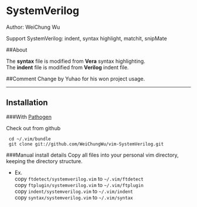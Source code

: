 SystemVerilog
============
Author: WeiChung Wu

Support SystemVerilog: indent, syntax highlight, matchit, snipMate

##About

The **syntax** file is modified from **Vera** syntax highlighting.  
The **indent** file is modified from **Verilog** indent file.  

##Comment
Change by Yuhao for his won project usage. 

* * *
Installation
----------------

###With [Pathogen](https://github.com/tpope/vim-pathogen)

Check out from github

     cd ~/.vim/bundle
     git clone git://github.com/WeiChungWu/vim-SystemVerilog.git

###Manual install details
Copy all files into your personal vim directory, keeping the directory structure.

* Ex.   
copy `ftdetect/systemverilog.vim` to `~/.vim/ftdetect`  
copy `ftplugin/systemverilog.vim` to `~/.vim/ftplugin`  
copy `indent/systemverilog.vim` to `~/.vim/indent`  
copy `syntax/systemverilog.vim` to `~/.vim/syntax`  
